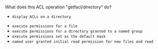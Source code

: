 What does this ACL operation "getfacl/directory" do?

+ `display ACLs on a directory`
* `execute permissions for a file`
* `execute permissions for a directory granted to a named group`
* `execute permissions set as the default mask`
* `named user granted initial read permission for new files and read`
